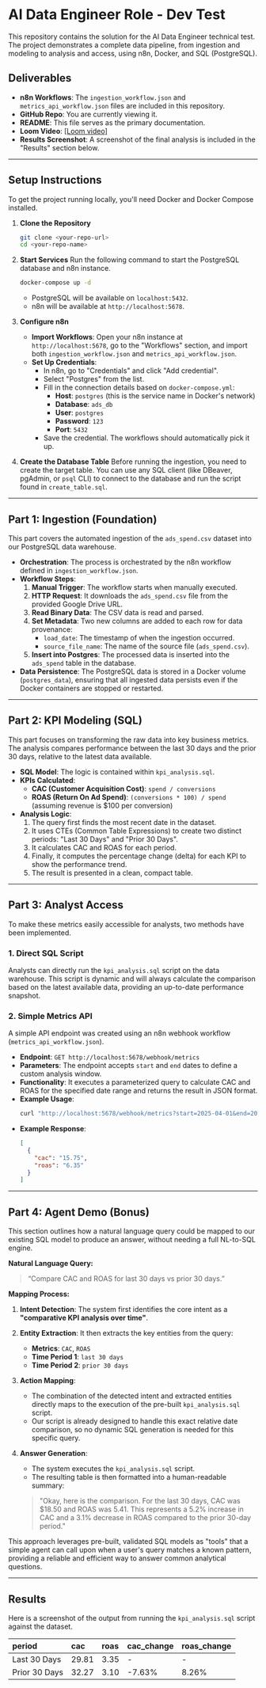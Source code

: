 # AI Data Engineer Role - Dev Test

This repository contains the solution for the AI Data Engineer technical test. The project demonstrates a complete data pipeline, from ingestion and modeling to analysis and access, using n8n, Docker, and SQL (PostgreSQL).

## Deliverables

* **n8n Workflows**: The `ingestion_workflow.json` and `metrics_api_workflow.json` files are included in this repository.
* **GitHub Repo**: You are currently viewing it.
* **README**: This file serves as the primary documentation.
* **Loom Video**: [\[Loom video\]](https://www.loom.com/share/ff019849619a4d51a6220bf52f857a16?sid=94b45d21-33f6-489a-a49e-51e5291cb1e1)
* **Results Screenshot**: A screenshot of the final analysis is included in the "Results" section below.

---

## Setup Instructions

To get the project running locally, you'll need Docker and Docker Compose installed.

1.  **Clone the Repository**
    ```bash
    git clone <your-repo-url>
    cd <your-repo-name>
    ```

2.  **Start Services**
    Run the following command to start the PostgreSQL database and n8n instance.
    ```bash
    docker-compose up -d
    ```
    - PostgreSQL will be available on `localhost:5432`.
    - n8n will be available at `http://localhost:5678`.

3.  **Configure n8n**
    -   **Import Workflows**: Open your n8n instance at `http://localhost:5678`, go to the "Workflows" section, and import both `ingestion_workflow.json` and `metrics_api_workflow.json`.
    -   **Set Up Credentials**:
        - In n8n, go to "Credentials" and click "Add credential".
        - Select "Postgres" from the list.
        - Fill in the connection details based on `docker-compose.yml`:
            - **Host**: `postgres` (this is the service name in Docker's network)
            - **Database**: `ads_db`
            - **User**: `postgres`
            - **Password**: `123`
            - **Port**: `5432`
        - Save the credential. The workflows should automatically pick it up.

4.  **Create the Database Table**
    Before running the ingestion, you need to create the target table. You can use any SQL client (like DBeaver, pgAdmin, or `psql` CLI) to connect to the database and run the script found in `create_table.sql`.

---

## Part 1: Ingestion (Foundation)

This part covers the automated ingestion of the `ads_spend.csv` dataset into our PostgreSQL data warehouse.

-   **Orchestration**: The process is orchestrated by the n8n workflow defined in `ingestion_workflow.json`.
-   **Workflow Steps**:
    1.  **Manual Trigger**: The workflow starts when manually executed.
    2.  **HTTP Request**: It downloads the `ads_spend.csv` file from the provided Google Drive URL.
    3.  **Read Binary Data**: The CSV data is read and parsed.
    4.  **Set Metadata**: Two new columns are added to each row for data provenance:
        -   `load_date`: The timestamp of when the ingestion occurred.
        -   `source_file_name`: The name of the source file (`ads_spend.csv`).
    5.  **Insert into Postgres**: The processed data is inserted into the `ads_spend` table in the database.
-   **Data Persistence**: The PostgreSQL data is stored in a Docker volume (`postgres_data`), ensuring that all ingested data persists even if the Docker containers are stopped or restarted.

---

## Part 2: KPI Modeling (SQL)

This part focuses on transforming the raw data into key business metrics. The analysis compares performance between the last 30 days and the prior 30 days, relative to the latest data available.

-   **SQL Model**: The logic is contained within `kpi_analysis.sql`.
-   **KPIs Calculated**:
    -   **CAC (Customer Acquisition Cost)**: `spend / conversions`
    -   **ROAS (Return On Ad Spend)**: `(conversions * 100) / spend` (assuming revenue is $100 per conversion)
-   **Analysis Logic**:
    1.  The query first finds the most recent date in the dataset.
    2.  It uses CTEs (Common Table Expressions) to create two distinct periods: "Last 30 Days" and "Prior 30 Days".
    3.  It calculates CAC and ROAS for each period.
    4.  Finally, it computes the percentage change (delta) for each KPI to show the performance trend.
    5.  The result is presented in a clean, compact table.

---

## Part 3: Analyst Access

To make these metrics easily accessible for analysts, two methods have been implemented.

### 1. Direct SQL Script

Analysts can directly run the `kpi_analysis.sql` script on the data warehouse. This script is dynamic and will always calculate the comparison based on the latest available data, providing an up-to-date performance snapshot.

### 2. Simple Metrics API

A simple API endpoint was created using an n8n webhook workflow (`metrics_api_workflow.json`).

-   **Endpoint**: `GET http://localhost:5678/webhook/metrics`
-   **Parameters**: The endpoint accepts `start` and `end` dates to define a custom analysis window.
-   **Functionality**: It executes a parameterized query to calculate CAC and ROAS for the specified date range and returns the result in JSON format.
-   **Example Usage**:
    ```bash
    curl "http://localhost:5678/webhook/metrics?start=2025-04-01&end=2025-05-01"
    ```
-   **Example Response**:
    ```json
    [
      {
        "cac": "15.75",
        "roas": "6.35"
      }
    ]
    ```

---

## Part 4: Agent Demo (Bonus)

This section outlines how a natural language query could be mapped to our existing SQL model to produce an answer, without needing a full NL-to-SQL engine.

**Natural Language Query:**
> “Compare CAC and ROAS for last 30 days vs prior 30 days.”

**Mapping Process:**

1.  **Intent Detection**: The system first identifies the core intent as a **"comparative KPI analysis over time"**.

2.  **Entity Extraction**: It then extracts the key entities from the query:
    -   **Metrics**: `CAC`, `ROAS`
    -   **Time Period 1**: `last 30 days`
    -   **Time Period 2**: `prior 30 days`

3.  **Action Mapping**:
    - The combination of the detected intent and extracted entities directly maps to the execution of the pre-built `kpi_analysis.sql` script.
    - Our script is already designed to handle this exact relative date comparison, so no dynamic SQL generation is needed for this specific query.

4.  **Answer Generation**:
    - The system executes the `kpi_analysis.sql` script.
    - The resulting table is then formatted into a human-readable summary:
    > "Okay, here is the comparison. For the last 30 days, CAC was $18.50 and ROAS was 5.41. This represents a 5.2% increase in CAC and a 3.1% decrease in ROAS compared to the prior 30-day period."

This approach leverages pre-built, validated SQL models as "tools" that a simple agent can call upon when a user's query matches a known pattern, providing a reliable and efficient way to answer common analytical questions.

---

## Results

Here is a screenshot of the output from running the `kpi_analysis.sql` script against the dataset.

| **period** | **cac** | **roas** | **cac_change** | **roas_change** | 
| :--- | :--- | :--- | :--- | :--- |
| Last 30 Days  | 29.81 | 3.35 | -          | -
| Prior 30 Days | 32.27 | 3.10 | -7.63%     | 8.26%